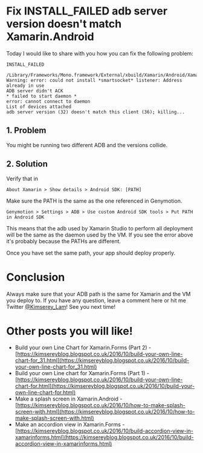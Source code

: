 # Fix INSTALL_FAILED adb server version doesn't match Xamarin.Android

Today I would like to share with you how you can fix the following problem:

```
INSTALL_FAILED
```

```
/Library/Frameworks/Mono.framework/External/xbuild/Xamarin/Android/Xamarin.Android.Common.Debugging.targets: Warning: error: could not install *smartsocket* listener: Address already in use
ADB server didn't ACK
* failed to start daemon *
error: cannot connect to daemon
List of devices attached
adb server version (32) doesn't match this client (36); killing...
```

## 1. Problem

You might be running two different ADB and the versions collide.

## 2. Solution

Verify that in  

```
About Xamarin > Show details > Android SDK: [PATH]
```

Make sure the PATH is the same as the one referenced in Genymotion.

```
Genymotion > Settings > ADB > Use custom Android SDK tools > Put PATH in Android SDK
```

This means that the adb used by Xamarin Studio to perform all deployment will be the same as the daemon used by the VM.
If you see the error above it's probably because the PATHs are different.

Once you have set the same path, your app should deploy properly.

# Conclusion

Always make sure that your ADB path is the same for Xamarin and the VM you deploy to.
If you have any question, leave a comment here or hit me Twitter [@Kimserey_Lam](https://twitter.com/Kimserey_Lam)!
See you next time!

# Other posts you will like!

- Build your own Line Chart for Xamarin.Forms (Part 2) - [https://kimsereyblog.blogspot.co.uk/2016/10/build-your-own-line-chart-for_31.html](https://kimsereyblog.blogspot.co.uk/2016/10/build-your-own-line-chart-for_31.html)
- Build your own Line chart for Xamarin.Forms (Part 1) - [https://kimsereyblog.blogspot.co.uk/2016/10/build-your-own-line-chart-for.html](https://kimsereyblog.blogspot.co.uk/2016/10/build-your-own-line-chart-for.html)
- Make a splash screen in Xamarin.Android - [https://kimsereyblog.blogspot.co.uk/2016/10/how-to-make-splash-screen-with.html](https://kimsereyblog.blogspot.co.uk/2016/10/how-to-make-splash-screen-with.html)
- Make an accordion view in Xamarin.Forms - [https://kimsereyblog.blogspot.co.uk/2016/10/build-accordion-view-in-xamarinforms.html](https://kimsereyblog.blogspot.co.uk/2016/10/build-accordion-view-in-xamarinforms.html)
